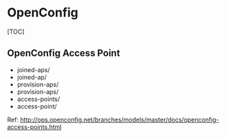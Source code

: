 # OpenConfig

[TOC]

## OpenConfig Access Point

- joined-aps/
- joined-ap/
- provision-aps/
- provision-aps/
- access-points/
- access-point/

Ref: http://ops.openconfig.net/branches/models/master/docs/openconfig-access-points.html

